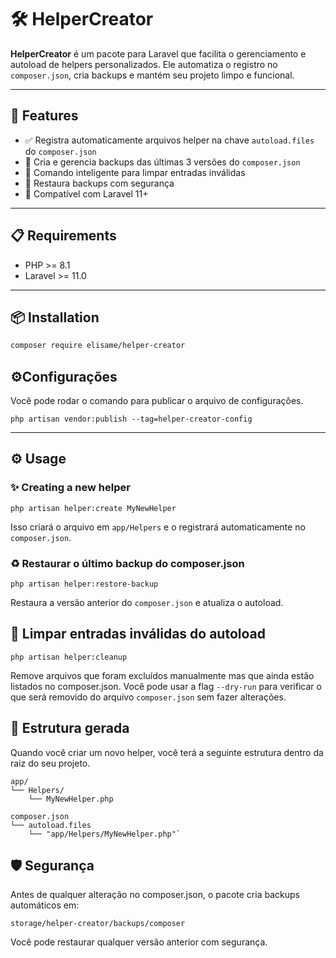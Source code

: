 # 🛠️ HelperCreator

**HelperCreator** é um pacote para Laravel que facilita o gerenciamento e autoload de helpers personalizados. Ele automatiza o registro no `composer.json`, cria backups e mantém seu projeto limpo e funcional.

---

## 🚀 Features

-   ✅ Registra automaticamente arquivos helper na chave `autoload.files` do `composer.json`
-   🧠 Cria e gerencia backups das últimas 3 versões do `composer.json`
-   🧹 Comando inteligente para limpar entradas inválidas
-   🔄 Restaura backups com segurança
-   🧱 Compatível com Laravel 11+

---

## 📋 Requirements

-   PHP >= 8.1
-   Laravel >= 11.0

---

## 📦 Installation

```bash
composer require elisame/helper-creator
```

## ⚙️Configurações

Você pode rodar o comando para publicar o arquivo de configurações.

```
php artisan vendor:publish --tag=helper-creator-config
```

---

## ⚙️ Usage

### ✨ Creating a new helper

```
php artisan helper:create MyNewHelper
```

Isso criará o arquivo em `app/Helpers` e o registrará automaticamente no `composer.json`.

### ♻️ Restaurar o último backup do composer.json

```
php artisan helper:restore-backup
```

Restaura a versão anterior do `composer.json` e atualiza o autoload.

## 🧹 Limpar entradas inválidas do autoload

```
php artisan helper:cleanup
```

Remove arquivos que foram excluídos manualmente mas que ainda estão listados no composer.json. Você pode usar a flag `--dry-run` para verificar o que será removido do arquivo `composer.json` sem fazer alterações.

## 📁 Estrutura gerada

Quando você criar um novo helper, você terá a seguinte estrutura dentro da raiz do seu projeto.

```
app/
└── Helpers/
    └── MyNewHelper.php

composer.json
└── autoload.files
    └── "app/Helpers/MyNewHelper.php"`
```

## 🛡️ Segurança

Antes de qualquer alteração no composer.json, o pacote cria backups automáticos em:

```
storage/helper-creator/backups/composer
```

Você pode restaurar qualquer versão anterior com segurança.
